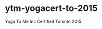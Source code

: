 # ytm-yogacert-to-2015
Yoga To Me Inc Certified Toronto 2015

<script async defer
      src="https://maps.googleapis.com/maps/api/js?key=YOUR_API_KEY&callback=initMap">
    </script>
